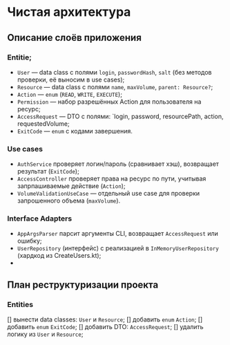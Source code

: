 # Чистая архитектура
## Описание слоёв приложения
### Entitie;
- `User` — data class с полями `login`, `passwordHash`, `salt` (без методов проверки, её выносим в use cases);
- `Resource` — data class с полями `name`, `maxVolume`, `parent: Resource?`;
- `Action` — `enum` (`READ`, `WRITE`, `EXECUTE`);
- `Permission` — набор разрешённых Action для пользователя на ресурс;
- `AccessRequest` — DTO с полями: `login, password, resourcePath, action, requestedVolume;
- `ExitCode` — `enum` с кодами завершения.
### Use cases
- `AuthService` проверяет логин/пароль (сравнивает хэш), возвращает результат (`ExitCode`);
- `AccessController` проверяет права на ресурс по пути, учитывая запрпашиваемые действие (`Action`);
- `VolumeValidationUseCase` — отдельный use case для проверки запрошенного объема (`maxVolume`).
### Interface Adapters
- `AppArgsParser` парсит аргументы CLI, возвращает `AccessRequest` или ошибку;
- `UserRepository` (интерфейс) с реализацией в `InMemoryUserRepository` (хардкод из CreateUsers.kt);
- 
## План реструктуризации проекта
### Entities
[] вынести data classes: `User` и `Resource`;
[] добавить `enum` `Action`;
[] добавить `enum` `ExitCode`;
[] добавить DTO: `AccessRequest`;
[] удалить логику из `User` и `Resource`;
